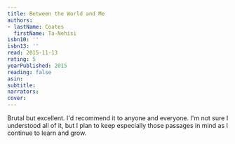 ```yaml
---
title: Between the World and Me
authors:
- lastName: Coates
  firstName: Ta-Nehisi
isbn10: ''
isbn13: ''
read: 2015-11-13
rating: 5
yearPublished: 2015
reading: false
asin:
subtitle:
narrators:
cover:
---
```

Brutal but excellent. I'd recommend it to anyone and everyone. I'm not sure I understood all of it, but I plan to keep especially those passages in mind as I continue to learn and grow.